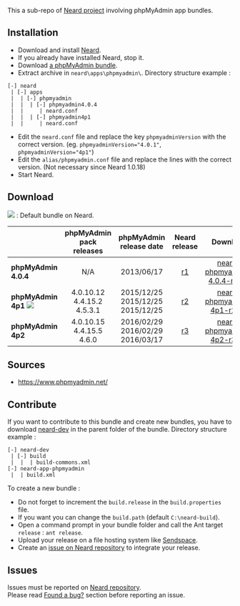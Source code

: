 This a sub-repo of [Neard project](https://github.com/crazy-max/neard) involving phpMyAdmin app bundles.

## Installation

* Download and install [Neard](https://github.com/crazy-max/neard).
* If you already have installed Neard, stop it.
* Download [a phpMyAdmin bundle](#download).
* Extract archive in `neard\apps\phpmyadmin\`. Directory structure example :

```
[-] neard
 | [-] apps
 |  | [-] phpmyadmin 
 |  |  | [-] phpmyadmin4.0.4
 |  |     | neard.conf
 |  |  | [-] phpmyadmin4p1
 |  |     | neard.conf
 ```

* Edit the `neard.conf` file and replace the key `phpmyadminVersion` with the correct version. (eg. `phpmyadminVersion="4.0.1"`, `phpmyadminVersion="4p1"`)
* Edit the `alias/phpmyadmin.conf` file and replace the lines with the correct version. (Not necessary since Neard 1.0.18)
* Start Neard.

## Download

![](https://raw.github.com/crazy-max/neard-app-phpmyadmin/master/img/star-20160403.png) : Default bundle on Neard.

|                      | phpMyAdmin pack releases | phpMyAdmin release date | Neard release | Download |
| ---------------------|:------------------------:|:-----------------------:|:-------------:|:--------:|
| **phpMyAdmin 4.0.4** | N/A | 2013/06/17 | [r1](https://github.com/crazy-max/neard-app-phpmyadmin/releases/tag/r1) | [neard-phpmyadmin-4.0.4-r1.zip](https://github.com/crazy-max/neard-app-phpmyadmin/releases/download/r1/neard-phpmyadmin-4.0.4-r1.zip) |
| **phpMyAdmin 4p1** ![](https://raw.github.com/crazy-max/neard-app-phpmyadmin/master/img/star-20160403.png) | 4.0.10.12<br />4.4.15.2<br />4.5.3.1 | 2015/12/25<br />2015/12/25<br />2015/12/25 | [r2](https://github.com/crazy-max/neard-app-phpmyadmin/releases/tag/r2) | [neard-phpmyadmin-4p1-r2.zip](https://github.com/crazy-max/neard-app-phpmyadmin/releases/download/r2/neard-phpmyadmin-4p1-r2.zip) |
| **phpMyAdmin 4p2** | 4.0.10.15<br />4.4.15.5<br />4.6.0 | 2016/02/29<br />2016/02/29<br />2016/03/17 | [r3](https://github.com/crazy-max/neard-app-phpmyadmin/releases/tag/r3) | [neard-phpmyadmin-4p2-r3.zip](https://github.com/crazy-max/neard-app-phpmyadmin/releases/download/r3/neard-phpmyadmin-4p2-r3.zip) |

## Sources

* https://www.phpmyadmin.net/

## Contribute

If you want to contribute to this bundle and create new bundles, you have to download [neard-dev](https://github.com/crazy-max/neard-dev) in the parent folder of the bundle.
Directory structure example :

```
[-] neard-dev
 | [-] build
 |  |  | build-commons.xml 
[-] neard-app-phpmyadmin
 |  | build.xml
```

To create a new bundle :
* Do not forget to increment the `build.release` in the `build.properties` file.
* If you want you can change the `build.path` (default `C:\neard-build`).
* Open a command prompt in your bundle folder and call the Ant target `release` : `ant release`.
* Upload your release on a file hosting system like [Sendspace](https://www.sendspace.com/).
* Create an [issue on Neard repository](https://github.com/crazy-max/neard/issues) to integrate your release.

## Issues

Issues must be reported on [Neard repository](https://github.com/crazy-max/neard/issues).<br />
Please read [Found a bug?](https://github.com/crazy-max/neard#found-a-bug) section before reporting an issue.
